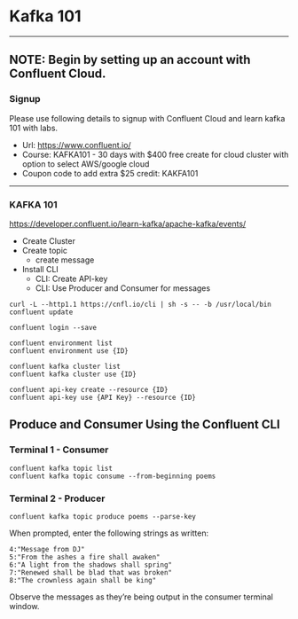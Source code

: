 # Kafka 101

--------------------------------------------------------------
## NOTE: Begin by setting up an account with Confluent Cloud.

### Signup

Please use following details to signup with Confluent Cloud and learn kafka 101 with labs.

- Url: https://www.confluent.io/
- Course: KAFKA101 - 30 days with $400 free create for cloud cluster with option to select AWS/google cloud
- Coupon code to add extra $25 credit: KAKFA101

--------------------------

### KAFKA 101

https://developer.confluent.io/learn-kafka/apache-kafka/events/

 - Create Cluster
 - Create topic
   - create message
- Install CLI
  - CLI: Create API-key
  - CLI: Use Producer and Consumer for messages

```
curl -L --http1.1 https://cnfl.io/cli | sh -s -- -b /usr/local/bin
confluent update

confluent login --save

confluent environment list
confluent environment use {ID}

confluent kafka cluster list
confluent kafka cluster use {ID}

confluent api-key create --resource {ID}
confluent api-key use {API Key} --resource {ID}

```
## Produce and Consumer Using the Confluent CLI

### Terminal 1 - Consumer

```
confluent kafka topic list
confluent kafka topic consume --from-beginning poems
```

### Terminal 2 - Producer

```
confluent kafka topic produce poems --parse-key
```

When prompted, enter the following strings as written:

```
4:"Message from DJ"
5:"From the ashes a fire shall awaken"
6:"A light from the shadows shall spring"
7:"Renewed shall be blad that was broken"
8:"The crownless again shall be king"
```

Observe the messages as they’re being output in the consumer terminal window.

